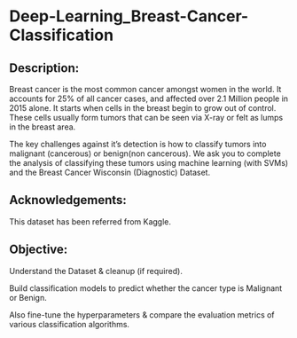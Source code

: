 # Deep-Learning_Breast-Cancer-Classification
## Description:
Breast cancer is the most common cancer amongst women in the world. It accounts for 25% of all cancer cases, and affected over 2.1 Million people in 2015 alone. It starts when cells in the breast begin to grow out of control. These cells usually form tumors that can be seen via X-ray or felt as lumps in the breast area.

The key challenges against it’s detection is how to classify tumors into malignant (cancerous) or benign(non cancerous). We ask you to complete the analysis of classifying these tumors using machine learning (with SVMs) and the Breast Cancer Wisconsin (Diagnostic) Dataset.

## Acknowledgements:
This dataset has been referred from Kaggle.

## Objective:

Understand the Dataset & cleanup (if required).

Build classification models to predict whether the cancer type is Malignant or Benign.

Also fine-tune the hyperparameters & compare the evaluation metrics of various classification algorithms.

